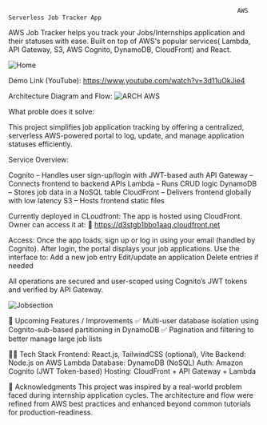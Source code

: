                                                                     AWS Serverless Job Tracker App
AWS Job Tracker helps you track your Jobs/Internships application and their statuses with ease. Built on top of AWS's popular services( Lambda, API Gateway, S3, AWS Cognito, DynamoDB, CloudFront) and React. 

![Home](https://github.com/user-attachments/assets/cfbc1112-f6de-41eb-8f6d-79b4feb512ef)

Demo Link (YouTube): https://www.youtube.com/watch?v=3d11uOkJie4

Architecture Diagram and Flow: 
![ARCH AWS](https://github.com/user-attachments/assets/cabc8930-5191-43fd-9eea-36938ec26f96)

What proble does it solve:

This project simplifies job application tracking by offering a centralized, serverless AWS-powered portal to log, update, and manage application statuses efficiently.

Service Overview:

Cognito – Handles user sign-up/login with JWT-based auth
API Gateway – Connects frontend to backend APIs
Lambda – Runs CRUD logic
DynamoDB – Stores job data in a NoSQL table
CloudFront – Delivers frontend globally with low latency
S3 – Hosts frontend static files 

Currently deployed in CLoudfront:
The app is hosted using CloudFront. Owner can access it at:
🔗 https://d3stgb1bbo1aaq.cloudfront.net

Access:
Once the app loads, sign up or log in using your email (handled by Cognito).
After login, the portal displays your job applications.
Use the interface to:
Add a new job entry
Edit/update an application
Delete entries if needed

All operations are secured and user-scoped using Cognito’s JWT tokens and verified by API Gateway.


![Jobsection](https://github.com/user-attachments/assets/4c97cfab-4e9e-4836-b502-d9b74ff62928)


🔮 Upcoming Features / Improvements
✅ Multi-user database isolation using Cognito-sub-based partitioning in DynamoDB
✅ Pagination and filtering to better manage large job lists


🧑‍💻 Tech Stack
Frontend: React.js, TailwindCSS (optional), Vite
Backend: Node.js on AWS Lambda
Database: DynamoDB (NoSQL)
Auth: Amazon Cognito (JWT Token-based)
Hosting: CloudFront + API Gateway + Lambda

🙌 Acknowledgments
This project was inspired by a real-world problem faced during internship application cycles. The architecture and flow were refined from AWS best practices and enhanced beyond common tutorials for production-readiness.
